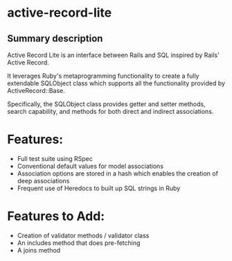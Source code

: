 # active-record-lite

## Summary description

Active Record Lite is an interface between Rails and SQL inspired by Rails' Active Record.

It leverages Ruby's metaprogramming functionality to create a fully extendable SQLObject class which supports all the functionality provided by ActiveRecord::Base.

Specifically, the SQLObject class provides getter and setter methods, search capability, and methods for both direct and indirect associations.

# Features:
- Full test suite using RSpec
- Conventional default values for model associations
- Association options are stored in a hash which enables the creation of deep associations
- Frequent use of Heredocs to built up SQL strings in Ruby

# Features to Add:

- Creation of validator methods / validator class
- An includes method that does pre-fetching
- A joins method
